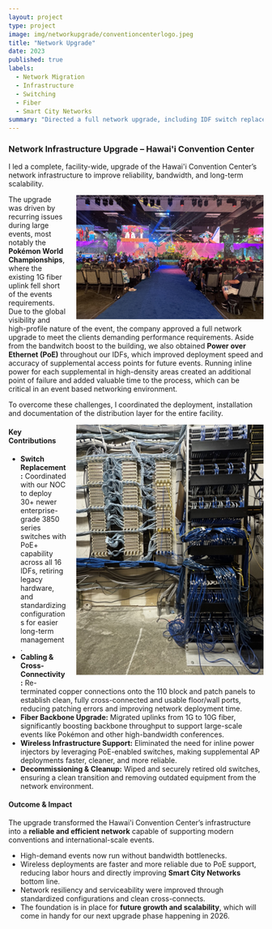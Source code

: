 ```yaml
---
layout: project
type: project
image: img/networkupgrade/conventioncenterlogo.jpeg
title: "Network Upgrade"
date: 2023
published: true
labels:
  - Network Migration
  - Infrastructure
  - Switching
  - Fiber
  - Smart City Networks
summary: "Directed a full network upgrade, including IDF switch replacements and 10G fiber uplink deployment, at the Hawai'i Convention Center."
---
```


<h3 class="text-center">Network Infrastructure Upgrade – Hawai'i Convention Center</h3>

I led a complete, facility-wide, upgrade of the Hawai'i Convention Center’s network infrastructure to improve reliability, bandwidth, and long-term scalability. 

<img src="../img/networkupgrade/pokemon.jpeg" 
     alt="IDF Rack" 
     width="370" 
     style="float: right; margin: 0 0 10px 20px;">

The upgrade was driven by recurring issues during large events, most notably the **Pokémon World Championships**, where the existing 1G fiber uplink fell short of the events requirements. Due to the global visibility and high-profile nature of the event, the company approved a full network upgrade to meet the clients demanding performance requirements. Aside from the bandwitch boost to the building, we also obtained **Power over Ethernet (PoE)** throughout our IDFs, which improved deployment speed and accuracy of supplemental access points for future events. Running inline power for each supplemental in high-density areas created an additional point of failure and added valuable time to the process, which can be critical in an event based networking environment.

To overcome these challenges, I coordinated the deployment, installation and documentation of the distribution layer for the entire facility.

<img src="../img/networkupgrade/IDF1.jpeg" 
     alt="IDF Rack" 
     width="370" 
     style="float: right; margin: 0 0 10px 20px; clear: right;">

#### Key Contributions
- **Switch Replacement:** Coordinated with our NOC to deploy 30+ newer enterprise-grade 3850 series switches with PoE+ capability across all 16 IDFs, retiring legacy hardware, and standardizing configurations for easier long-term management.  
- **Cabling & Cross-Connectivity:** Re-terminated copper connections onto the 110 block and patch panels to establish clean, fully cross-connected and usable floor/wall ports, reducing patching errors and improving network deployment time.  
- **Fiber Backbone Upgrade:** Migrated uplinks from 1G to 10G fiber, significantly boosting backbone throughput to support large-scale events like Pokémon and other high-bandwidth conferences.  
- **Wireless Infrastructure Support:** Eliminated the need for inline power injectors by leveraging PoE-enabled switches, making supplemental AP deployments faster, cleaner, and more reliable.  
- **Decommissioning & Cleanup:** Wiped and securely retired old switches, ensuring a clean transition and removing outdated equipment from the network environment.  

#### Outcome & Impact
The upgrade transformed the Hawai'i Convention Center’s infrastructure into a **reliable and efficient network** capable of supporting modern conventions and international-scale events.  
- High-demand events now run without bandwidth bottlenecks.  
- Wireless deployments are faster and more reliable due to PoE support, reducing labor hours and directly improving **Smart City Networks** bottom line.  
- Network resiliency and serviceability were improved through standardized configurations and clean cross-connects.  
- The foundation is in place for **future growth and scalability**, which will come in handy for our next upgrade phase happening in 2026.  
